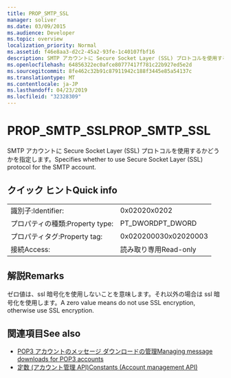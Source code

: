 ```yaml
---
title: PROP_SMTP_SSL
manager: soliver
ms.date: 03/09/2015
ms.audience: Developer
ms.topic: overview
localization_priority: Normal
ms.assetid: f46e8aa3-d2c2-45a2-93fe-1c40107fbf16
description: SMTP アカウントに Secure Socket Layer (SSL) プロトコルを使用するかどうかを指定します。
ms.openlocfilehash: 64856322ec0afce80777417f781c22b927ed5e2d
ms.sourcegitcommit: 8fe462c32b91c87911942c188f3445e85a54137c
ms.translationtype: MT
ms.contentlocale: ja-JP
ms.lasthandoff: 04/23/2019
ms.locfileid: "32328309"
---
```

# <a name="propsmtpssl"></a><span data-ttu-id="d77de-103">PROP_SMTP_SSL</span><span class="sxs-lookup"><span data-stu-id="d77de-103">PROP_SMTP_SSL</span></span>

<span data-ttu-id="d77de-104">SMTP アカウントに Secure Socket Layer (SSL) プロトコルを使用するかどうかを指定します。</span><span class="sxs-lookup"><span data-stu-id="d77de-104">Specifies whether to use Secure Socket Layer (SSL) protocol for the SMTP account.</span></span>
  
## <a name="quick-info"></a><span data-ttu-id="d77de-105">クイック ヒント</span><span class="sxs-lookup"><span data-stu-id="d77de-105">Quick info</span></span>

|||
|:-----|:-----|
|<span data-ttu-id="d77de-106">識別子:</span><span class="sxs-lookup"><span data-stu-id="d77de-106">Identifier:</span></span>  <br/> |<span data-ttu-id="d77de-107">0x0202</span><span class="sxs-lookup"><span data-stu-id="d77de-107">0x0202</span></span>  <br/> |
|<span data-ttu-id="d77de-108">プロパティの種類:</span><span class="sxs-lookup"><span data-stu-id="d77de-108">Property type:</span></span>  <br/> |<span data-ttu-id="d77de-109">PT_DWORD</span><span class="sxs-lookup"><span data-stu-id="d77de-109">PT_DWORD</span></span>  <br/> |
|<span data-ttu-id="d77de-110">プロパティタグ:</span><span class="sxs-lookup"><span data-stu-id="d77de-110">Property tag:</span></span>  <br/> |<span data-ttu-id="d77de-111">0x02020003</span><span class="sxs-lookup"><span data-stu-id="d77de-111">0x02020003</span></span>  <br/> |
|<span data-ttu-id="d77de-112">接続</span><span class="sxs-lookup"><span data-stu-id="d77de-112">Access:</span></span>  <br/> |<span data-ttu-id="d77de-113">読み取り専用</span><span class="sxs-lookup"><span data-stu-id="d77de-113">Read-only</span></span>  <br/> |
   
## <a name="remarks"></a><span data-ttu-id="d77de-114">解説</span><span class="sxs-lookup"><span data-stu-id="d77de-114">Remarks</span></span>

<span data-ttu-id="d77de-115">ゼロ値は、ssl 暗号化を使用しないことを意味します。それ以外の場合は ssl 暗号化を使用します。</span><span class="sxs-lookup"><span data-stu-id="d77de-115">A zero value means do not use SSL encryption, otherwise use SSL encryption.</span></span>
  
## <a name="see-also"></a><span data-ttu-id="d77de-116">関連項目</span><span class="sxs-lookup"><span data-stu-id="d77de-116">See also</span></span>

- [<span data-ttu-id="d77de-117">POP3 アカウントのメッセージ ダウンロードの管理</span><span class="sxs-lookup"><span data-stu-id="d77de-117">Managing message downloads for POP3 accounts</span></span>](managing-message-downloads-for-pop3-accounts.md) 
- [<span data-ttu-id="d77de-118">定数 (アカウント管理 API)</span><span class="sxs-lookup"><span data-stu-id="d77de-118">Constants (Account management API)</span></span>](constants-account-management-api.md)

